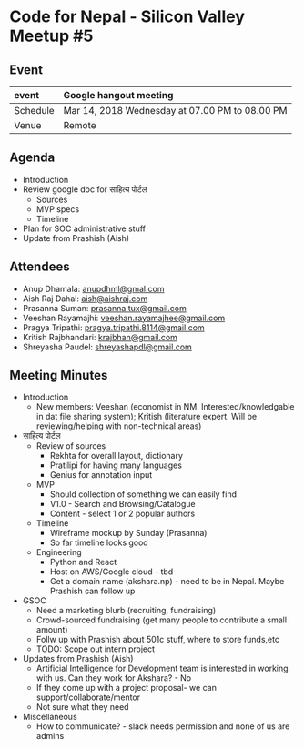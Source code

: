 # Code for Nepal - Silicon Valley Meetup #5

## Event

|   event       | Google hangout meeting
| :------------ |:-------------------------------------------- |
| Schedule      | Mar 14, 2018 Wednesday at 07.00 PM to 08.00 PM  |
| Venue         | Remote |

## Agenda

* Introduction
* Review google doc for साहित्य पोर्टल
  * Sources
  * MVP specs
  * Timeline
* Plan for SOC administrative stuff
* Update from Prashish (Aish)

## Attendees

* Anup Dhamala: anupdhml@gmal.com
* Aish Raj Dahal: aish@aishraj.com
* Prasanna Suman: prasanna.tux@gmail.com
* Veeshan Rayamajhi: veeshan.rayamajhee@gmail.com
* Pragya Tripathi: pragya.tripathi.8114@gmail.com
* Kritish Rajbhandari: krajbhan@gmail.com
* Shreyasha Paudel: shreyashapdl@gmail.com

## Meeting Minutes
* Introduction
  * New members: Veeshan (economist in NM. Interested/knowledgable in dat file sharing system); 
  Kritish (literature expert. Will be reviewing/helping with non-technical areas)
* साहित्य पोर्टल	
  * Review of sources
    * Rekhta for overall layout, dictionary
    * Pratilipi for having many languages
    * Genius for annotation input
  * MVP
    * Should collection of something we can easily find
    * V1.0 - Search and Browsing/Catalogue
    * Content - select 1 or 2 popular authors
  * Timeline
    * Wireframe mockup by Sunday (Prasanna)
    * So far timeline looks good
  * Engineering
    * Python and React 
    * Host on AWS/Google cloud - tbd
    * Get a domain name (akshara.np) - need to be in Nepal. Maybe Prashish can follow up
* GSOC
  * Need a marketing blurb (recruiting, fundraising)
  * Crowd-sourced fundraising (get many people to contribute a small amount)
  * Follw up with Prashish about 501c stuff, where to store funds,etc
  * TODO: Scope out intern project
* Updates from Prashish (Aish)
  * Artificial Intelligence for Development team is interested in working with us. Can they work for Akshara? - No
  * If they come up with a project proposal- we can support/collaborate/mentor
  * Not sure what they need
* Miscellaneous 
  * How to communicate? - slack needs permission and none of us are admins


